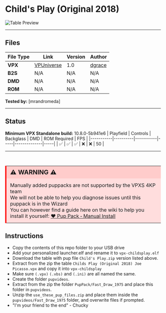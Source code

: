 # Child's Play (Original 2018)

![Table Preview](../../images/vpx-childsplay-preview.jpg)

---

## Files
| File Type | Link | Version | Author | 
|-----------|--------|----------|--------------|
| **VPX** | [VPUniverse](https://vpuniverse.com/files/file/14246-childs-play-table-v10-puppack-10/) | 1.0 | [dgrace](https://vpuniverse.com/profile/24616-dgrace/) |
| **B2S** | N/A | N/A | N/A |
| **DMD** | N/A | N/A | N/A |
| **ROM** | N/A | N/A | N/A |

**Tested by:** [mrandromeda]

---

## Status 
**Minimum VPX Standalone build:** 10.8.0-5b941e6
| Playfield | Controls | Backglass | DMD | ROM Required | FPS | 
|-----------|----------|-----------|-----|--------------|-----|
| :white_check_mark: | :white_check_mark: | :white_check_mark: | :x: | :x: | 50 |

---

<br>

<table>
  <tr>
    <td style="background-color: #FFDDDD; padding: 0; border-left: 4px solid #FF0000;">
      <div style="padding: 8px 12px; background-color: #FFCCCB; font-weight: bold;font-size: 20px;">
        <strong>⚠️ WARNING ⚠️</strong>
      </div>
      <div style="padding: 12px 12px 12px 12px;">
        Manually added puppacks are not supported by the VPXS 4KP team<br>
		We will not be able to help you diagnose issues until this puppack is in the Wizard<br>
		You can however find a guide here on the wiki to help you install it yourself: <a href="https://github.com/LegendsUnchained/vpx-standalone-alp4k/wiki/%5B08%5D-%E2%9D%A4%EF%B8%8F-Pup-Pack-%E2%80%90-Manual-Install">❤️ Pup Pack ‐ Manual Install</a>
      </div>
    </td>
  </tr>
</table>

## Instructions

- Copy the contents of this repo folder to your USB drive
- Add your personalized launcher.elf and rename it to `vpx-childsplay.elf`
- Download the table with pup file `Child's Play.zip` version listed above.
- Extract from the zip the table `Childs Play (Original 2018) Joe Picasso.vpx` and copy it into `vpx-childsplay`
- Make sure `(.vpx)` `(.vbs)` and `(.ini)` are all named the same.
- Create the folder `pupvideos`.
- Extract from the zip the folder `PupPack/Fast_Draw_1975` and place this folder in `pupvideos`.
- Unzip the `use_these_pup_files.zip` and place them inside the `pupvideos/Fast_Draw_1975` folder, and overwrite files if prompted.
- "I'm your friend to the end" - Chucky

